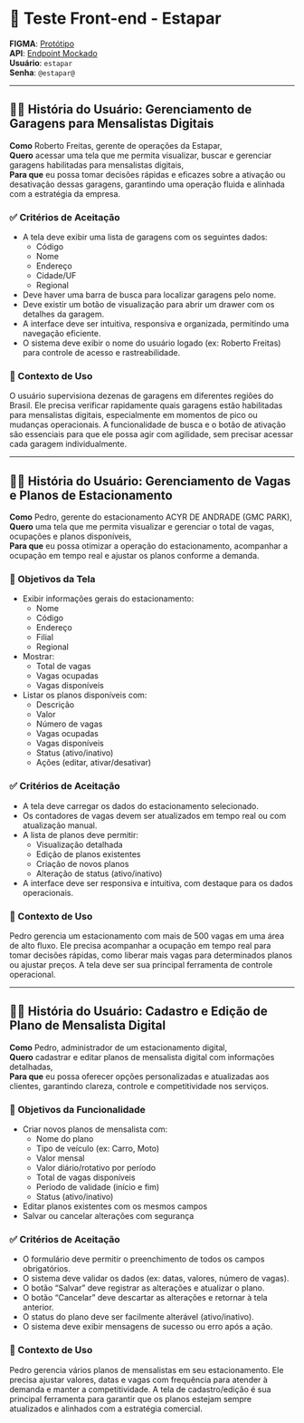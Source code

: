 # 🧪 Teste Front-end - Estapar

**FIGMA**: [Protótipo](https://www.figma.com/board/CdIGvRXNpxcPyJIze4hYRE/Teste-Front?t=YU8tn1L6rJayH1K8-0)  
**API**: [Endpoint Mockado](https://mock.apidog.com/m1/1022746-1009361-default/Authenticate)  
**Usuário**: `estapar`  
**Senha**: `@estapar@`  

---

## 🧑‍💼 História do Usuário: Gerenciamento de Garagens para Mensalistas Digitais

**Como** Roberto Freitas, gerente de operações da Estapar,  
**Quero** acessar uma tela que me permita visualizar, buscar e gerenciar garagens habilitadas para mensalistas digitais,  
**Para que** eu possa tomar decisões rápidas e eficazes sobre a ativação ou desativação dessas garagens, garantindo uma operação fluida e alinhada com a estratégia da empresa.

### ✅ Critérios de Aceitação

- A tela deve exibir uma lista de garagens com os seguintes dados:
  - Código
  - Nome
  - Endereço
  - Cidade/UF
  - Regional
- Deve haver uma barra de busca para localizar garagens pelo nome.
- Deve existir um botão de visualização para abrir um drawer com os detalhes da garagem.
- A interface deve ser intuitiva, responsiva e organizada, permitindo uma navegação eficiente.
- O sistema deve exibir o nome do usuário logado (ex: Roberto Freitas) para controle de acesso e rastreabilidade.

### 🧩 Contexto de Uso

O usuário supervisiona dezenas de garagens em diferentes regiões do Brasil. Ele precisa verificar rapidamente quais garagens estão habilitadas para mensalistas digitais, especialmente em momentos de pico ou mudanças operacionais. A funcionalidade de busca e o botão de ativação são essenciais para que ele possa agir com agilidade, sem precisar acessar cada garagem individualmente.

---

## 🧑‍💼 História do Usuário: Gerenciamento de Vagas e Planos de Estacionamento

**Como** Pedro, gerente do estacionamento ACYR DE ANDRADE (GMC PARK),  
**Quero** uma tela que me permita visualizar e gerenciar o total de vagas, ocupações e planos disponíveis,  
**Para que** eu possa otimizar a operação do estacionamento, acompanhar a ocupação em tempo real e ajustar os planos conforme a demanda.

### 🎯 Objetivos da Tela

- Exibir informações gerais do estacionamento:
  - Nome
  - Código
  - Endereço
  - Filial
  - Regional
- Mostrar:
  - Total de vagas
  - Vagas ocupadas
  - Vagas disponíveis
- Listar os planos disponíveis com:
  - Descrição
  - Valor
  - Número de vagas
  - Vagas ocupadas
  - Vagas disponíveis
  - Status (ativo/inativo)
  - Ações (editar, ativar/desativar)

### ✅ Critérios de Aceitação

- A tela deve carregar os dados do estacionamento selecionado.
- Os contadores de vagas devem ser atualizados em tempo real ou com atualização manual.
- A lista de planos deve permitir:
  - Visualização detalhada
  - Edição de planos existentes
  - Criação de novos planos
  - Alteração de status (ativo/inativo)
- A interface deve ser responsiva e intuitiva, com destaque para os dados operacionais.

### 🧩 Contexto de Uso

Pedro gerencia um estacionamento com mais de 500 vagas em uma área de alto fluxo. Ele precisa acompanhar a ocupação em tempo real para tomar decisões rápidas, como liberar mais vagas para determinados planos ou ajustar preços. A tela deve ser sua principal ferramenta de controle operacional.

---

## 🧑‍💼 História do Usuário: Cadastro e Edição de Plano de Mensalista Digital

**Como** Pedro, administrador de um estacionamento digital,  
**Quero** cadastrar e editar planos de mensalista digital com informações detalhadas,  
**Para que** eu possa oferecer opções personalizadas e atualizadas aos clientes, garantindo clareza, controle e competitividade nos serviços.

### 🎯 Objetivos da Funcionalidade

- Criar novos planos de mensalista com:
  - Nome do plano
  - Tipo de veículo (ex: Carro, Moto)
  - Valor mensal
  - Valor diário/rotativo por período
  - Total de vagas disponíveis
  - Período de validade (início e fim)
  - Status (ativo/inativo)
- Editar planos existentes com os mesmos campos
- Salvar ou cancelar alterações com segurança

### ✅ Critérios de Aceitação

- O formulário deve permitir o preenchimento de todos os campos obrigatórios.
- O sistema deve validar os dados (ex: datas, valores, número de vagas).
- O botão “Salvar” deve registrar as alterações e atualizar o plano.
- O botão “Cancelar” deve descartar as alterações e retornar à tela anterior.
- O status do plano deve ser facilmente alterável (ativo/inativo).
- O sistema deve exibir mensagens de sucesso ou erro após a ação.

### 🧩 Contexto de Uso

Pedro gerencia vários planos de mensalistas em seu estacionamento. Ele precisa ajustar valores, datas e vagas com frequência para atender à demanda e manter a competitividade. A tela de cadastro/edição é sua principal ferramenta para garantir que os planos estejam sempre atualizados e alinhados com a estratégia comercial.
